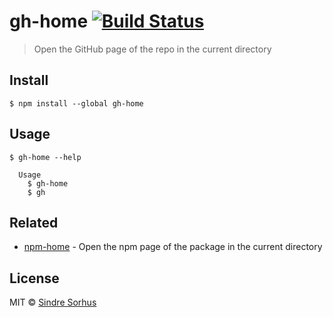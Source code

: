 # gh-home [![Build Status](https://travis-ci.org/sindresorhus/gh-home.svg?branch=master)](https://travis-ci.org/sindresorhus/gh-home)

> Open the GitHub page of the repo in the current directory


## Install

```
$ npm install --global gh-home
```


## Usage

```
$ gh-home --help

  Usage
    $ gh-home
    $ gh
```


## Related

- [npm-home](https://github.com/sindresorhus/npm-home) - Open the npm page of the package in the current directory


## License

MIT © [Sindre Sorhus](http://sindresorhus.com)
